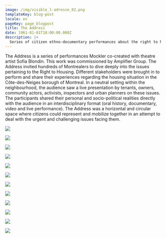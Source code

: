 ```yaml
---
image: /img/visible_l-adresse_02.png
templateKey: blog-post
locale: en
pageKey: page_blogpost
title: The Address
date: 1961-01-01T18:00:00.000Z
description: |+
  Series of citizen ethno-documentary performances about the right to housing
---
```

The Address is a series of performances Mockler co-created with theatre artist Sofia Blondin. This work was commissioned by Amplifier Group. The Address invited hundreds of Montrealers to dive deeply into the issues pertaining to the Right to Housing. Different stakeholders were brought in to perform and share their experiences regarding the housing situation in the Côte-des-Neiges borough of Montreal. In a neutral setting within the neighbourhood, the audience saw a live presentation by tenants, owners, community actors, activists, inspectors and urban planners on these issues. The participants shared their personal and socio-political realities directly with the audience in an interdisciplinary format (oral history, documentary, video and live performance). The Address was a horizontal and circular space where citizens could represent and mobilize together in an attempt to deal with the urgent and challenging issues facing them. 

![](/img/benewende.png)

![](/img/ahmed.png)

![](/img/bakr.png)

![](/img/john.png)

![](/img/line.png)

![](/img/anna_maria.png)

![](/img/ismael.png)

![](/img/screen-shot-2019-09-22-at-1.03.45-pm.png)

![](/img/screen-shot-2019-09-22-at-1.05.18-pm.png)

![](/img/screen-shot-2019-09-22-at-1.05.29-pm.png)

![](/img/img_9246.jpg)

![](/img/research_for_theaddress.png)

